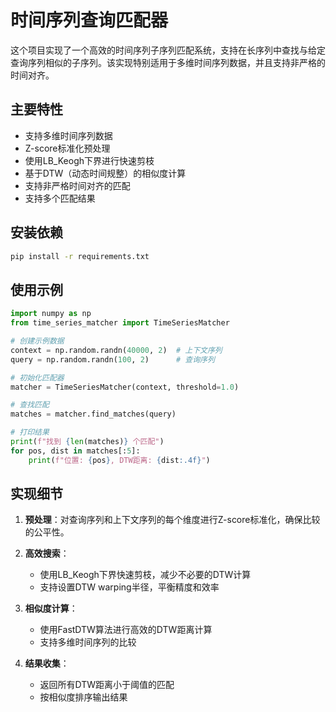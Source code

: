# 时间序列查询匹配器

这个项目实现了一个高效的时间序列子序列匹配系统，支持在长序列中查找与给定查询序列相似的子序列。该实现特别适用于多维时间序列数据，并且支持非严格的时间对齐。

## 主要特性

- 支持多维时间序列数据
- Z-score标准化预处理
- 使用LB_Keogh下界进行快速剪枝
- 基于DTW（动态时间规整）的相似度计算
- 支持非严格时间对齐的匹配
- 支持多个匹配结果

## 安装依赖

```bash
pip install -r requirements.txt
```

## 使用示例

```python
import numpy as np
from time_series_matcher import TimeSeriesMatcher

# 创建示例数据
context = np.random.randn(40000, 2)  # 上下文序列
query = np.random.randn(100, 2)      # 查询序列

# 初始化匹配器
matcher = TimeSeriesMatcher(context, threshold=1.0)

# 查找匹配
matches = matcher.find_matches(query)

# 打印结果
print(f"找到 {len(matches)} 个匹配")
for pos, dist in matches[:5]:
    print(f"位置: {pos}, DTW距离: {dist:.4f}")
```

## 实现细节

1. **预处理**：对查询序列和上下文序列的每个维度进行Z-score标准化，确保比较的公平性。

2. **高效搜索**：
   - 使用LB_Keogh下界快速剪枝，减少不必要的DTW计算
   - 支持设置DTW warping半径，平衡精度和效率

3. **相似度计算**：
   - 使用FastDTW算法进行高效的DTW距离计算
   - 支持多维时间序列的比较

4. **结果收集**：
   - 返回所有DTW距离小于阈值的匹配
   - 按相似度排序输出结果 